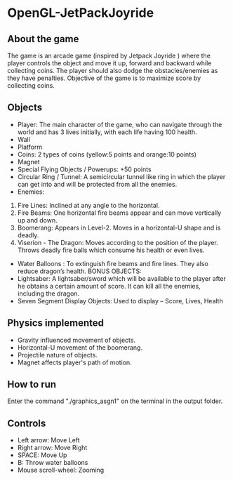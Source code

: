 # OpenGL-JetPackJoyride

## About the game
The game is an arcade game (inspired by Jetpack Joyride ) where the player controls the object and
move it up, forward and backward while collecting coins. The player should also dodge the
obstacles/enemies as they have penalties.
Objective of the game is to maximize score by collecting coins.

## Objects
+ Player: The main character of the game, who can navigate through the world and has 3 lives
initially, with each life having 100 health.
+ Wall
+ Platform
+ Coins: 2 types of coins (yellow:5 points and orange:10 points)
+ Magnet
+ Special Flying Objects / Powerups: +50 points
+ Circular Ring / Tunnel: A semicircular tunnel like ring in which the player can get into and will
be protected from all the enemies.
+ Enemies:
1) Fire Lines: Inclined at any angle to the horizontal.
2) Fire Beams: One horizontal fire beams appear and can move vertically up and down.
3) Boomerang: Appears in Level-2. Moves in a horizontal-U shape and is deadly.
4) Viserion - The Dragon: Moves according to the position of the player. Throws deadly fire
balls which consume his health or even lives.
+ Water Balloons : To extinguish fire beams and fire lines. They also reduce dragon’s health.
BONUS OBJECTS:
+ Lightsaber: A lightsaber/sword which will be available to the player after he obtains a certain
amount of score. It can kill all the enemies, including the dragon.
+ Seven Segment Display Objects: Used to display – Score, Lives, Health

## Physics implemented
+ Gravity influenced movement of objects.
+ Horizontal-U movement of the boomerang.
+ Projectile nature of objects.
+ Magnet affects player's path of motion.

## How to run
Enter the command "./graphics_asgn1" on the terminal in the output folder.

## Controls
+ Left arrow: Move Left
+ Right arrow: Move Right
+ SPACE: Move Up
+ B: Throw water balloons
+ Mouse scroll-wheel: Zooming


